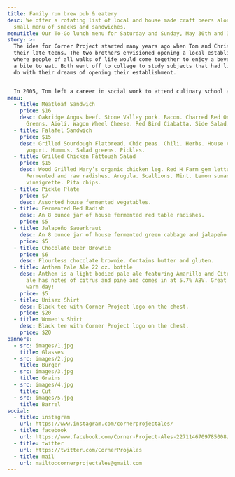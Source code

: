 ```yaml
---
title: Family run brew pub & eatery
desc: We offer a rotating list of local and house made craft beers along with a
  small menu of snacks and sandwiches.
menutitle: Our To-Go lunch menu for Saturday and Sunday, May 30th and 31st
story: >-
  The idea for Corner Project started many years ago when Tom and Chris were in
  their late teens. The two brothers envisioned opening a local establishment
  where people of all walks of life would come together to enjoy a beverage and
  a bite to eat. Both went off to college to study subjects that had little to
  do with their dreams of opening their establishment.


  In 2005, Tom left a career in social work to attend culinary school and a few years later, Chris began brewing beer on his stove-top. In early 2017 the two of them revisited their dream in a more serious mindset and brought the concept of Corner Project to fruition.
menu:
  - title: Meatloaf Sandwich
    price: $16
    desc: Oakridge Angus beef. Stone Valley pork. Bacon. Charred Red Onion. Field
      Greens. Aioli. Wagon Wheel Cheese. Red Bird Ciabatta. Side Salad.
  - title: Falafel Sandwich
    price: $15
    desc: Grilled Sourdough Flatbread. Chic peas. Chili. Herbs. House cultured
      yogurt. Hummus. Salad greens. Pickles.
  - title: Grilled Chicken Fattoush Salad
    price: $15
    desc: Wood Grilled Mary’s organic chicken leg. Red H Farm gem lettuces.
      Fermented and raw radishes. Arugula. Scallions. Mint. Lemon sumac
      vinaigrette. Pita chips.
  - title: Pickle Plate
    price: $7
    desc: Assorted house fermented vegetables.
  - title: Fermented Red Radish
    desc: An 8 ounce jar of house fermented red table radishes.
    price: $5
  - title: Jalapeño Sauerkraut
    desc: An 8 ounce jar of house fermented green cabbage and jalapeño.
    price: $5
  - title: Chocolate Beer Brownie
    price: $6
    desc: Flourless chocolate brownie. Contains butter and gluten.
  - title: Anthem Pale Ale 22 oz. bottle
    desc: Anthem is a light bodied pale ale featuring Amarillo and Citra hops. This
      ale has notes of citrus and pine and comes in at 5.7% ABV. Great for a
      warm day!
    price: $5
  - title: Unisex Shirt
    desc: Black tee with Corner Project logo on the chest.
    price: $20
  - title: Women's Shirt
    desc: Black tee with Corner Project logo on the chest.
    price: $20
banners:
  - src: images/1.jpg
    title: Glasses
  - src: images/2.jpg
    title: Burger
  - src: images/3.jpg
    title: Grains
  - src: images/4.jpg
    title: Cut
  - src: images/5.jpg
    title: Barrel
social:
  - title: instagram
    url: https://www.instagram.com/cornerprojectales/
  - title: facebook
    url: https://www.facebook.com/Corner-Project-Ales-2271146709785008/
  - title: twitter
    url: https://twitter.com/CornerProjAles
  - title: mail
    url: mailto:cornerprojectales@gmail.com
---
```

